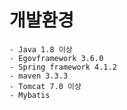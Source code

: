 # 개발환경
	- Java 1.8 이상 
	- Egovframework 3.6.0
	- Spring framework 4.1.2
	- maven 3.3.3
	- Tomcat 7.0 이상
	- Mybatis		
